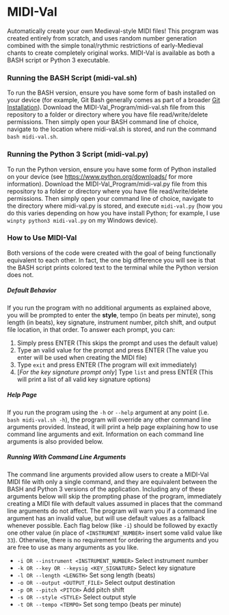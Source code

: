 # MIDI-Val
Automatically create your own Medieval-style MIDI files! This program was created entirely from scratch, and uses random number generation combined with the simple tonal/rythmic restrictions of early-Medieval chants to create completely original works. MIDI-Val is available as both a BASH script or Python 3 executable.

### Running the BASH Script (midi-val.sh)
To run the BASH version, ensure you have some form of bash installed on your device (for example, Git Bash generally comes as part of a broader [Git Installation](https://github.com/git-guides/install-git)). Download the MIDI-Val_Program/midi-val.sh file from this repository to a folder or directory where you have file read/write/delete permissions. Then simply open your BASH command line of choice, navigate to the location where midi-val.sh is stored, and run the command `bash midi-val.sh`. 

### Running the Python 3 Script (midi-val.py)
To run the Python version, ensure you have some form of Python installed on your device (see https://www.python.org/downloads/ for more information). Download the MIDI-Val_Program/midi-val.py file from this repository to a folder or directory where you have file read/write/delete permissions. Then simply open your command line of choice, navigate to the directory where midi-val.py is stored, and execute `midi-val.py` (how you do this varies depending on how you have install Python; for example, I use `winpty python3 midi-val.py` on my Windows device). 

### How to Use MIDI-Val
Both versions of the code were created with the goal of being functionally equivalent to each other. In fact, the one big difference you will see is that the BASH script prints colored text to the terminal while the Python version does not.

##### Default Behavior
If you run the program with no additional arguments as explained above, you will be prompted to enter the **style**, tempo (in beats per minute), song length (in beats), key signature, instrument number, pitch shift, and output file location, in that order. To answer each prompt, you can:
1. Simply press ENTER (This skips the prompt and uses the default value)
2. Type an valid value for the prompt and press ENTER (The value you enter will be used when creating the MIDI file)
3. Type `exit` and press ENTER (The program will exit immediately)
4. [*For the key signature prompt only*] Type `list` and press ENTER (This will print a list of all valid key signature options)

##### Help Page
If you run the program using the `-h` or `--help` argument at any point (i.e. `bash midi-val.sh -h`), the program will override any other command line arguments provided. Instead, it will print a help page explaining how to use command line arguments and exit. Information on each command line arguments is also provided below.

##### Running With Command Line Arguments
The command line arguments provided allow users to create a MIDI-Val MIDI file with only a single command, and they are equivalent between the BASH and Python 3 versions of the application. Including any of these arguments below will skip the prompting phase of the program, immediately creating a MIDI file with default values assumed in places that the command line arguments do not affect. The program will warn you if a command line argument has an invalid value, but will use default values as a fallback whenever possible. Each flag below (like `-i`) should be followed by exactly one other value (in place of `<INSTRUMENT_NUMBER>` insert some valid value like `33`). Otherwise, there is no requirement for ordering the arguments and you are free to use as many arguments as you like.

 * `-i OR --instrument <INSTRUMENT_NUMBER>`          Select instrument number
 * `-k OR --key OR --keysig <KEY_SIGNATURE>`          Select key signature
 * `-l OR --length <LENGTH>`          Set song length (beats)
 * `-o OR --output <OUTPUT_FILE>`          Select output destination
 * `-p OR --pitch <PITCH>`          Add pitch shift
 * `-s OR --style <STYLE>`          Select output style
 * `-t OR --tempo <TEMPO>`          Set song tempo (beats per minute)





